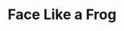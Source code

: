 ---
title: "Face Like a Frog"
year: 1988
rating: 0
stars: ""
rewatched: false
permalink: "face-like-a-frog"
watched_on: 2024-05-16
---